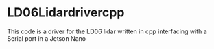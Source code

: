 # LD06Lidardrivercpp
This code is a driver for the LD06 lidar written in cpp interfacing with a Serial port in a Jetson Nano

